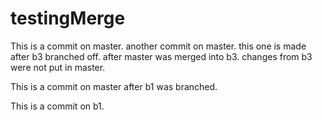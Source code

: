 # testingMerge
This is a commit on master. 
another commit on master. this one is made after b3 branched off.
after master was merged into b3. changes from b3 were not put in master.

This is a commit on master after b1 was branched.

This is a commit on b1.

